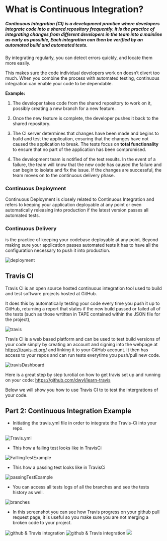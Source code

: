 # What is Continuous Integration?

##### Continuous Integration (CI) is a development practice where developers integrate code into a shared repository frequently. it is the practice of integrating changes from different developers in the team into a mainline as early as possible, Each integration can then be verified by an automated build and automated tests. 

By integrating regularly, you can detect errors quickly, and locate them more easily.

This makes sure the code individual developers work on doesn’t divert too much. When you combine the process with automated testing, continuous integration can enable your code to be dependable.

<b>Example:</b>
1) The developer takes code from the shared repository to work on it, possibly creating a new branch for a new feature.

2) Once the new feature is complete, the developer pushes it back to the shared repository.

3) The CI server determines that changes have been made and begins to build and test the application, ensuring that the changes have not caused the application to break. The tests focus on <b>total functionality</b> to ensure that no part of the application has been compromised.

4) The development team is notified of the test results. In the event of a failure, the team will know that the new code has caused the failure and can begin to isolate and fix the issue. If the changes are successful, the team moves on to the continuous delivery phase.

### Continuous Deployment

Continuous Deployment is closely related to Continuous Integration and refers to keeping your application deployable at any point or even automatically releasing into production if the latest version passes all automated tests.

### Continuous Delivery

is the practice of keeping your codebase deployable at any point. Beyond making sure your application passes automated tests it has to have all the configuration necessary to push it into production.



![deployment](https://ajiethkumar.files.wordpress.com/2017/04/slide-14-1024-e1491333889709.jpg)


## Travis CI


Travis CI is an open source hosted continuous integration tool used to build and test software projects hosted at GitHub. 

It does this by automatically testing your code every time you push it up to GitHub, returning a report that states if the new build passed or failed all of the tests (such as those wrtitten in TAPE contained within the JSON file for the project), 

![travis](https://i.pinimg.com/originals/74/62/f9/7462f9e8b7e415f45c88f7243e40ecb7.png)

Travis CI is a web based platform and can be used to test build versions of your code simply by creating an account and signing into the webpage at https://travis-ci.org/ and linking it to your GitHub account. It then has access to your repos and can run tests everytime you push/pull new code.



![travisDashboard](https://cdn.travis-ci.org/images/landing-page/laptop-f308ed79defa4f49c5f01af29a60084d.png)


Here is a great step by step turotial on how to get travis set up and running on your code: https://github.com/dwyl/learn-travis

Below we will show you how to use Travis CI to to test the intergrations of your code.



## Part 2: Continuous Integration Example


- Initiating the travis.yml file in order to integrate the Travis-Ci into your repo.

![Travis.yml](https://i.imgur.com/6O0QpMT.png)

- This how a failing test looks like in TravisCi

![FaillingTestExample](https://i.imgur.com/JlTVnz3.png)

- This how a passing test looks like in TravisCi

![passingTestExample](https://i.imgur.com/5fmVL5q.png)

- You can access all tests logs of all the branches and see the tests history as well.

![branches](https://i.imgur.com/ThbERk1.png)

- In this screenshot you can see how Travis progress on your github pull request page, it is useful so you make sure you are not merging a broken code to your project.

![github & Travis integration](https://i.imgur.com/JUwoTd8.png)
![github & Travis integration](https://i.imgur.com/QOdWxCJ.png)
![](https://i.imgur.com/2bnykBZ.png)
